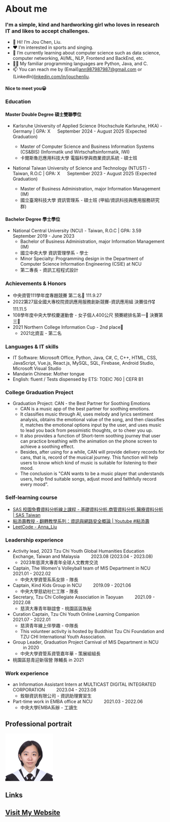 # About me
### I'm a simple, kind and hardworking girl who loves in research IT and likes to accept challenges.
- 👋 Hi! I’m Jou Chen, Liu.
- ❤ I’m interested in sports and singing.
- 🌱 I’m currently learning about computer science such as data science, computer networking, AI/ML, NLP, Frontend and BackEnd, etc.
- 👩‍💻 My familiar programming languages are Python, Java, and C.
- 📫 You can reach me by (Email)ann987987987@gmail.com or (LinkedIn)[linkedin.com/in/jouchenliu](https://linkedin.com/in/jouchenliu).
#### Nice to meet you😀

### Education
#### Master Double Degree 碩士雙聯學位
* Karlsruhe University of Applied Science (Hochschule Karlsruhe, HKA) - Germany | GPA: X &emsp; September 2024 - August 2025 (Expected Graduation)
  - Master of Computer Science and Business Information Systems (CS&BIS) (Informatik und Wirtschaftsinformatik, IWI)
  - 卡爾斯魯厄應用科技大學 電腦科學與商業資訊系統 - 碩士班

* National Taiwan University of Science and Technology (NTUST) - Taiwan, R.O.C | GPA: X &emsp; September 2023 - August 2025 (Expected Graduation)
  - Master of Business Administration, major Information Management (IM)
  - 國立臺灣科技大學 資訊管理系 - 碩士班 (甲組/資訊科技與應用服務研究群)

#### Bachelor Degree 學士學位
* National Central University (NCU) - Taiwan, R.O.C | GPA: 3.59 &emsp; September 2019 - June 2023
  - Bachelor of Business Administration, major Information Management (IM)
  - 國立中央大學 資訊管理學系 - 學士
  - Minor Specialty: Programming design in the Department of Computer Science Information Engineering (CSIE) at NCU
  - 第二專長 - 資訊工程程式設計

### Achievements & Honors
* 中央資管111學年度專題競賽 第二名🥈 111.9.27
* 2022第27屆全國大專校院資訊應用服務創新競賽-資訊應用組 決賽佳作🎖 111.11.5
* 108學年度中央大學校慶運動會 - 女子個人400公尺 預賽總排名第一🥇 決賽第三🥉
* 2021 Northern College Information Cup - 2nd place🥈
  - 2021北資盃 - 第二名

### Languages & IT skills
* IT Software: Microsoft Office, Python, Java, C#, C, C++, HTML, CSS, JavaScript, Vue.js, React.js, MySQL, SQL, Firebase, Android Studio, Microsoft Visual Studio
* Mandarin Chinese: Mother tongue
* English: fluent / Tests dispensed by ETS: TOEIC 760 | CEFR B1

### College Graduation Project
* Graduation Project: CAN - the Best Partner for Soothing Emotions
  - CAN is a music app of the best partner for soothing emotions.
  - It classifies music through AI, uses melody and lyrics sentiment analysis, obtains the emotional value of the song, and then classifies it, matches the emotional options input by the user, and uses music to lead you back from pessimistic thoughts, or to cheer you up.
  - It also provides a function of Short-term soothing journey that user can practice breathing with the animation on the phone screen to achieve a soothing effect.
  - Besides, after using for a while, CAN will provide delivery records for cans, that is, record of the musical journey. This function will help users to know which kind of music is suitable for listening to their mood.
  - The conclusion is "CAN wants to be a music player that understands users, help find suitable songs, adjust mood and faithfully record every mood".

### Self-learning course
* [SAS 校園免費資料分析線上課程 - 基礎資料分析.商管資料分析.醫療資料分析 | SAS Taiwan](https://www.sas.com/zh_tw/events/21/academic/webinar.html)
* [粘添壽教授 - 翻轉教學系列：資訊與網路安全概論 | Youtube #粘添壽](https://youtube.com/playlist?list=PLWCTS9kq2MwQQJPFEw0yYiVr7C78HNKZ5)
* [LeetCode - Anna_Liu](https://leetcode.com/Anna_Liu/)

### Leadership experience
* Activity lead, 2023 Tzu Chi Youth Global Humanities Education Exchange, Taiwan and Malaysia &emsp;&emsp; 2023.08 (2023.04 - 2023.08)
  - 2023年慈濟大專青年全球人文教育交流
* Captain, The Women's Volleyball team of MIS Department in NCU &emsp;&emsp; 2021.01 - 2022.02
  - 中央大學資管系系女排 - 隊長
* Captain, Kind Kids Group in NCU &emsp;&emsp; 2019.09 - 2021.06
  - 中央大學慈幼社仁工隊 - 隊長
* Secretary, Tzu Chi Collegiate Association in Taoyuan &emsp;&emsp; 2021.09 - 2022.08
  - 慈濟大專青年聯誼會 - 桃園區區執秘
* Curation Captain, Tzu Chi Youth Online Learning Companion &emsp;&emsp; 2021.07 - 2022.01
  - 慈濟青年線上伴學趣 - 中隊長
  - This volunteer activity is hosted by Buddhist Tzu Chi Foundation and TZU CHI International Youth Association.
* Group Leader, Graduation Project Carnival of MIS Department in NCU &emsp;&emsp; in 2020
  - 中央大學資管系資管嘉年華 - 策展組組長
* 桃園區慈青迎新宿營 隊輔長 in 2021
  
### Work experience
* an Information Assistant Intern at MULTICAST DIGITAL INTEGRATED CORPORATION &emsp;&emsp; 2023.04 - 2023.08
  - 銓聯資訊有限公司 - 資訊助理實習生
* Part-time work in EMBA office at NCU &emsp;&emsp; 2021.03 - 2022.06
  - 中央大學EMBA系辦 - 工讀生

## Professional portrait
<img src="AnnaPhoto.jpg" width="150" alt="My professional portrait" />

## Links
## [Visit My Website](https://jouchenliu.github.io/anna-web/)
